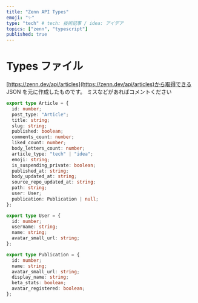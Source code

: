 ```yaml
---
title: "Zenn API Types"
emoji: "✨"
type: "tech" # tech: 技術記事 / idea: アイデア
topics: ["zenn", "typescript"]
published: true
---
```


# Types ファイル

[https://zenn.dev/api/articles](https://zenn.dev/api/articles)から取得できる JSON を元に作成したものです。
ミスなどがあればコメントください

```typescript
export type Article = {
  id: number;
  post_type: "Article";
  title: string;
  slug: string;
  published: boolean;
  comments_count: number;
  liked_count: number;
  body_letters_count: number;
  article_type: "tech" | "idea";
  emoji: string;
  is_suspending_private: boolean;
  published_at: string;
  body_updated_at: string;
  source_repo_updated_at: string;
  path: string;
  user: User;
  publication: Publication | null;
};

export type User = {
  id: number;
  username: string;
  name: string;
  avatar_small_url: string;
};

export type Publication = {
  id: number;
  name: string;
  avatar_small_url: string;
  display_name: string;
  beta_stats: boolean;
  avatar_registered: boolean;
};
```
